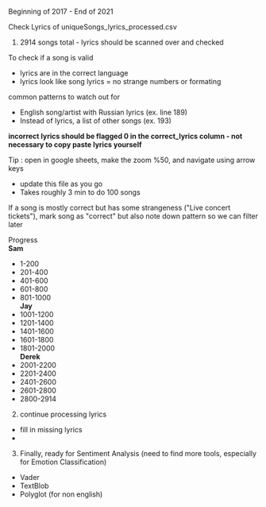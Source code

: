 Beginning of 2017 - End of 2021

Check Lyrics of uniqueSongs_lyrics_processed.csv

1. 2914 songs total - lyrics should be scanned over and checked

To check if a song is valid
  - lyrics are in the correct language
  - lyrics look like song lyrics = no strange numbers or formating

common patterns to watch out for 
  - English song/artist with Russian lyrics (ex. line 189)
  - Instead of lyrics, a list of other songs (ex. 193)


**incorrect lyrics should be flagged 0 in the correct_lyrics column - not necessary to copy paste lyrics yourself**

Tip : open in google sheets, make the zoom %50, and navigate using arrow keys
  - update this file as you go
  - Takes roughly 3 min to do 100 songs

If a song is mostly correct but has some strangeness ("Live concert tickets"), mark song as "correct" but also note down pattern so we can filter later

Progress  
**Sam**
- 1-200
- 201-400
- 401-600
- 601-800
- 801-1000  
**Jay**
- 1001-1200
- 1201-1400
- 1401-1600
- 1601-1800
- 1801-2000  
**Derek**
- 2001-2200
- 2201-2400
- 2401-2600
- 2601-2800
- 2800-2914


2. continue processing lyrics
  - fill in missing lyrics
  - 
3. Finally, ready for Sentiment Analysis (need to find more tools, especially for Emotion Classification)
  - Vader
  - TextBlob
  - Polyglot (for non english)
  
